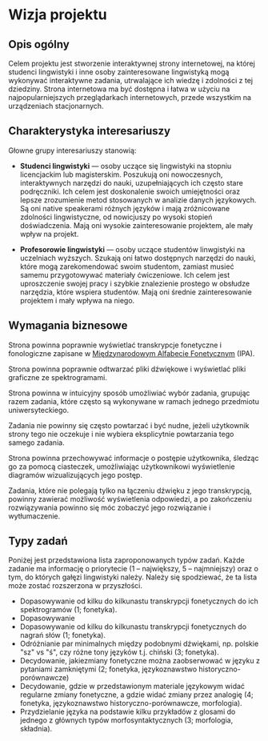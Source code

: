 # Wizja projektu

## Opis ogólny

Celem projektu jest stworzenie interaktywnej strony internetowej, na której studenci lingwistyki i inne osoby zainteresowane lingwistyką mogą wykonywać interaktywne zadania, utrwalające ich wiedzę i zdolności z tej dziedziny.
Strona internetowa ma być dostępna i łatwa w użyciu na najpopularniejszych przeglądarkach internetowych, przede wszystkim na urządzeniach stacjonarnych.

## Charakterystyka interesariuszy

Głowne grupy interesariuszy stanowią:

* **Studenci lingwistyki** &mdash; osoby uczące się lingwistyki na stopniu licencjackim lub magisterskim.
Poszukują oni nowoczesnych, interaktywnych narzędzi do nauki, uzupełniających ich często stare podręczniki.
Ich celem jest doskonalenie swoich umiejętności oraz lepsze zrozumienie metod stosowanych w analizie danych językowych.
Są oni native speakerami różnych języków i mają zróżnicowane zdolności lingwistyczne, od nowicjuszy po wysoki stopień doświadczenia.
Mają oni wysokie zainteresowanie projektem, ale mały wpływ na projekt.

* **Profesorowie lingwistyki** &mdash; osoby uczące studentów linwgistyki na uczelniach wyższych.
Szukają oni łatwo dostępnych narzędzi do nauki, które mogą zarekomendować swoim studentom, zamiast musieć samemu przygotowywać materiały ćwiczeniowe.
Ich celem jest uproszczenie swojej pracy i szybkie znalezienie prostego w obsłudze narzędzia, które wspiera studentów.
Mają oni średnie zainteresowanie projektem i mały wpływa na niego.

## Wymagania biznesowe

Strona powinna poprawnie wyświetlać transkrypcje fonetyczne i fonologiczne zapisane w [Międzynarodowym Alfabecie Fonetycznym](https://pl.wikipedia.org/wiki/Mi%C4%99dzynarodowy_alfabet_fonetyczny) (IPA).

Strona powinna poprawnie odtwarzać pliki dźwiękowe i wyświetlać pliki graficzne ze spektrogramami.

Strona powinna w intuicyjny sposób umożliwiać wybór zadania, grupując razem zadania, które często są wykonywane w ramach jednego przedmiotu uniwersyteckiego.

Zadania nie powinny się często powtarzać i być nudne, jeżeli użytkownik strony tego nie oczekuje i nie wybiera eksplicytnie powtarzania tego samego zadania.

Strona powinna przechowywać informacje o postępie użytkownika, śledząc go za pomocą ciasteczek, umożliwiając użytkownikowi wyświetlenie diagramów wizualizujących jego postęp.

Zadania, które nie polegają tylko na łączeniu dźwięku z jego transkrypcją, powinny zawierać możliwość wyświetlenia odpowiedzi, a po zakończeniu rozwiązywania powinno się móc zobaczyć jego rozwiązanie i wytłumaczenie.

## Typy zadań

Poniżej jest przedstawiona lista zaproponowanych typów zadań.
Każde zadanie ma informację o priorytecie (1 &ndash; największy, 5 &ndash; najmniejszy) oraz o tym, do których gałęzi lingwistyki należy.
Należy się spodziewać, że ta lista może zostać rozszerzona w przyszłości.

* Dopasowywanie od kilku do kilkunastu transkrypcji fonetycznych do ich spektrogramów (1; fonetyka).
* Dopasowywanie 
* Dopasowywanie od kilku do kilkunastu transkrypcji fonetycznych do nagrań słów (1; fonetyka).
* Odróżnianie par minimalnych między podobnymi dźwiękami, np. polskie "sz" vs "ś", czy różne tony języków t.j. chiński (3; fonetyka).
* Decydowanie, jakiezmiany fonetyczne można zaobserwować w języku z pytaniami zamkniętymi (2; fonetyka, językoznawstwo historyczno-porównawcze)
* Decydowanie, gdzie w przedstawionym materiale językowym widać regularne zmiany fonetyczne, a gdzie widać zmiany przez analogię (4; fonetyka, językoznawstwo historyczno-porównawcze, morfologia).
* Przydzielanie języka na podstawie kilku przykładów z glosami do jednego z głównych typów morfosyntaktycznych (3; morfologia, składnia).
